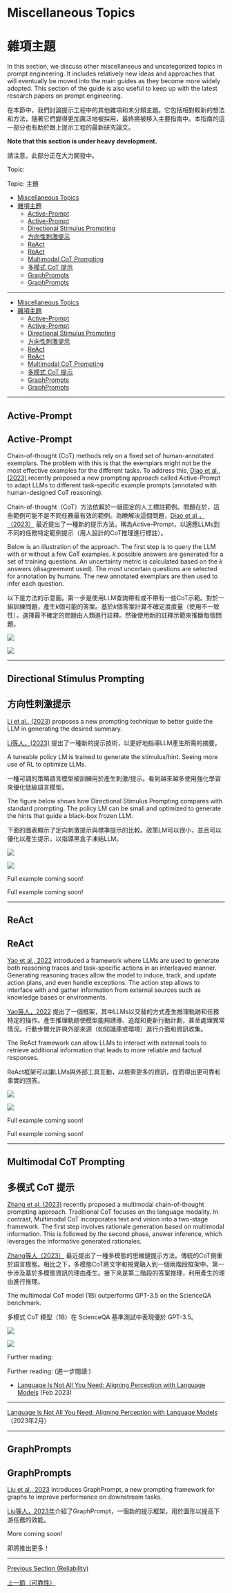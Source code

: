 # Miscellaneous Topics

# 雜項主題

In this section, we discuss other miscellaneous and uncategorized topics in prompt engineering. It includes relatively new ideas and approaches that will eventually be moved into the main guides as they become more widely adopted. This section of the guide is also useful to keep up with the latest research papers on prompt engineering.

在本節中，我們討論提示工程中的其他雜項和未分類主題。它包括相對較新的想法和方法，隨著它們變得更加廣泛地被採用，最終將被移入主要指南中。本指南的這一部分也有助於跟上提示工程的最新研究論文。

**Note that this section is under heavy development.**

請注意，此部分正在大力開發中。

Topic:

Topic: 主題

- [Miscellaneous Topics](#miscellaneous-topics)
- [雜項主題](#雜項主題)
  - [Active-Prompt](#active-prompt)
  - [Active-Prompt](#active-prompt-1)
  - [Directional Stimulus Prompting](#directional-stimulus-prompting)
  - [方向性刺激提示](#方向性刺激提示)
  - [ReAct](#react)
  - [ReAct](#react-1)
  - [Multimodal CoT Prompting](#multimodal-cot-prompting)
  - [多模式 CoT 提示](#多模式-cot-提示)
  - [GraphPrompts](#graphprompts)
  - [GraphPrompts](#graphprompts-1)


---

- [Miscellaneous Topics](#miscellaneous-topics)
- [雜項主題](#雜項主題)
  - [Active-Prompt](#active-prompt)
  - [Active-Prompt](#active-prompt-1)
  - [Directional Stimulus Prompting](#directional-stimulus-prompting)
  - [方向性刺激提示](#方向性刺激提示)
  - [ReAct](#react)
  - [ReAct](#react-1)
  - [Multimodal CoT Prompting](#multimodal-cot-prompting)
  - [多模式 CoT 提示](#多模式-cot-提示)
  - [GraphPrompts](#graphprompts)
  - [GraphPrompts](#graphprompts-1)

---

## Active-Prompt

## Active-Prompt

Chain-of-thought (CoT) methods rely on a fixed set of human-annotated exemplars. The problem with this is that the exemplars might not be the most effective examples for the different tasks. To address this, [Diao et al., (2023)](https://arxiv.org/pdf/2302.12246.pdf) recently proposed a new prompting approach called Active-Prompt to adapt LLMs to different task-specific example prompts (annotated with human-designed CoT reasoning).

Chain-of-thought（CoT）方法依賴於一組固定的人工標註範例。問題在於，這些範例可能不是不同任務最有效的範例。為瞭解決這個問題，[Diao et al.，（2023）](https://arxiv.org/pdf/2302.12246.pdf) 最近提出了一種新的提示方法，稱為Active-Prompt，以適應LLMs到不同的任務特定範例提示（用人設計的CoT推理進行標註）。

Below is an illustration of the approach. The first step is to query the LLM with or without a few CoT examples. *k* possible answers are generated for a set of training questions. An uncertainty metric is calculated based on the *k* answers (disagreement used). The most uncertain questions are selected for annotation by humans. The new annotated exemplars are then used to infer each question.

以下是方法的示意圖。第一步是使用LLM查詢帶有或不帶有一些CoT示範。對於一組訓練問題，產生*k*個可能的答案。基於*k*個答案計算不確定度度量（使用不一致性）。選擇最不確定的問題由人類進行註釋。然後使用新的註釋示範來推斷每個問題。

![](../img/active-prompt.png)

![](../img/active-prompt.png)

---

## Directional Stimulus Prompting

## 方向性刺激提示

[Li et al., (2023)](https://arxiv.org/abs/2302.11520) proposes a new prompting technique to better guide the LLM in generating the desired summary.

[Li等人，(2023)](https://arxiv.org/abs/2302.11520) 提出了一種新的提示技術，以更好地指導LLM產生所需的摘要。

A tuneable policy LM is trained to generate the stimulus/hint. Seeing more use of RL to optimize LLMs.

一種可調的策略語言模型被訓練用於產生刺激/提示。看到越來越多使用強化學習來優化低級語言模型。

The figure below shows how Directional Stimulus Prompting compares with standard prompting. The policy LM can be small and optimized to generate the hints that guide a black-box frozen LLM.

下面的圖表顯示了定向刺激提示與標準提示的比較。政策LM可以很小，並且可以優化以產生提示，以指導黑盒子凍結LLM。

![](../img/dsp.jpeg)

![](../img/dsp.jpeg)

Full example coming soon!

Full example coming soon!

---

## ReAct

## ReAct

[Yao et al., 2022](https://arxiv.org/abs/2210.03629) introduced a framework where LLMs are used to generate both reasoning traces and task-specific actions in an interleaved manner. Generating reasoning traces allow the model to induce, track, and update action plans, and even handle exceptions. The action step allows to interface with and gather information from external sources such as knowledge bases or environments.

[Yao等人，2022](https://arxiv.org/abs/2210.03629) 提出了一個框架，其中LLMs以交替的方式產生推理軌跡和任務特定的操作。產生推理軌跡使模型能夠誘導、追蹤和更新行動計劃，甚至處理異常情況。行動步驟允許與外部來源（如知識庫或環境）進行介面和資訊收集。

The ReAct framework can allow LLMs to interact with external tools to retrieve additional information that leads to more reliable and factual responses.

ReAct框架可以讓LLMs與外部工具互動，以檢索更多的資訊，從而得出更可靠和事實的回答。

![](../img/react.png)

![](../img/react.png)

Full example coming soon!

Full example coming soon!

---

## Multimodal CoT Prompting

## 多模式 CoT 提示

[Zhang et al. (2023)](https://arxiv.org/abs/2302.00923) recently proposed a multimodal chain-of-thought prompting approach. Traditional CoT focuses on the language modality. In contrast, Multimodal CoT incorporates text and vision into a two-stage framework. The first step involves rationale generation based on multimodal information. This is followed by the second phase, answer inference, which leverages the informative generated rationales.

[Zhang等人（2023）](https://arxiv.org/abs/2302.00923) 最近提出了一種多模態的思維鏈提示方法。傳統的CoT側重於語言模態。相比之下，多模態CoT將文字和視覺融入到一個兩階段框架中。第一步涉及基於多模態資訊的理由產生。接下來是第二階段的答案推理，利用產生的理由進行推理。

The multimodal CoT model (1B) outperforms GPT-3.5 on the ScienceQA benchmark.

多模式 CoT 模型（1B）在 ScienceQA 基準測試中表現優於 GPT-3.5。

![](../img/multimodal-cot.png)

![](../img/multimodal-cot.png)

Further reading:

Further reading: (進一步閱讀:)

- [Language Is Not All You Need: Aligning Perception with Language Models](https://arxiv.org/abs/2302.14045) (Feb 2023)


---

[Language Is Not All You Need: Aligning Perception with Language Models](https://arxiv.org/abs/2302.14045)（2023年2月）

---

## GraphPrompts

## GraphPrompts

[Liu et al., 2023](https://arxiv.org/abs/2302.08043) introduces GraphPrompt, a new prompting framework for graphs to improve performance on downstream tasks.

[Liu等人，2023年](https://arxiv.org/abs/2302.08043)介紹了GraphPrompt，一個新的提示框架，用於圖形以提高下游任務的效能。

More coming soon!

即將推出更多！

---

[Previous Section (Reliability)](./prompts-reliability.md)

[上一節（可靠性）](./prompts-reliability.md)

